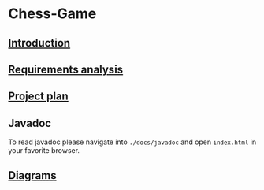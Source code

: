 # Chess-Game

## [Introduction](./docs/content/text/introduction.md)

## [Requirements analysis](./requirements-analysis.pdf )

## [Project plan](./project-plan.pdf)

## Javadoc
To read javadoc please navigate into `./docs/javadoc` and open `index.html` in your favorite browser.

## [Diagrams](./docs/content/diagrams/index.md)
